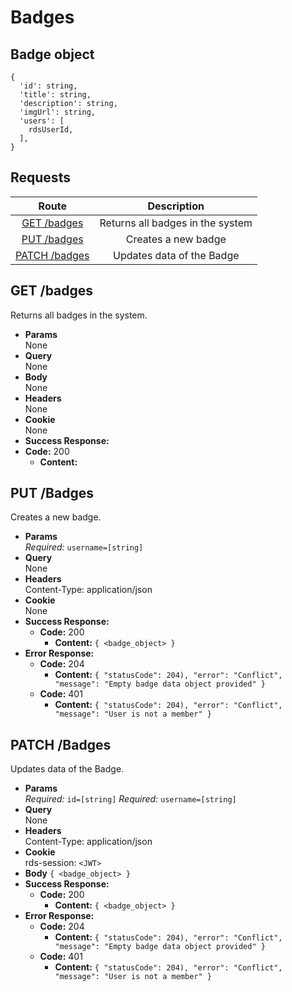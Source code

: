 # Badges

## Badge object

```
{
  'id': string,
  'title': string,
  'description': string,
  'imgUrl': string,
  'users': [
    rdsUserId,
  ],
}
```

## **Requests**

|             Route              |           Description            |
|:------------------------------:|:--------------------------------:|
|   [GET /badges](#get-badges)   | Returns all badges in the system |
|   [PUT /badges](#put-badges)   |       Creates a new badge        |
| [PATCH /badges](#patch-badges) |    Updates data of the Badge     |

## **GET /badges**

Returns all badges in the system.

- **Params**  
  None
- **Query**  
  None
- **Body**  
  None
- **Headers**  
  None
- **Cookie**  
  None
- **Success Response:**
- **Code:** 200
  - **Content:**

## **PUT /Badges**

Creates a new badge.

- **Params**  
  _Required:_ `username=[string]`
- **Query**  
  None
- **Headers**  
  Content-Type: application/json
- **Cookie**  
  None
- **Success Response:**
  - **Code:** 200
    - **Content:** `{ <badge_object> }`
- **Error Response:**
  - **Code:** 204
    - **Content:** `{ "statusCode": 204), "error": "Conflict", "message": "Empty badge data object provided" }`
  - **Code:** 401
    - **Content:** `{ "statusCode": 204), "error": "Conflict", "message": "User is not a member" }`

## **PATCH /Badges**

Updates data of the Badge.

- **Params**  
  _Required:_ `id=[string]`
  _Required:_ `username=[string]`
- **Query**  
  None
- **Headers**  
  Content-Type: application/json
- **Cookie**  
  rds-session: `<JWT>`
- **Body** `{ <badge_object> }`
- **Success Response:**
  - **Code:** 200
    - **Content:** `{ <badge_object> }`
- **Error Response:**
  - **Code:** 204
    - **Content:** `{ "statusCode": 204), "error": "Conflict", "message": "Empty badge data object provided" }`
  - **Code:** 401
    - **Content:** `{ "statusCode": 204), "error": "Conflict", "message": "User is not a member" }`
